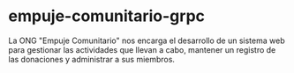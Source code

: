 # empuje-comunitario-grpc
La ONG "Empuje Comunitario" nos encarga el desarrollo de un sistema web para gestionar las actividades que llevan a cabo, mantener un registro de las donaciones y administrar a sus miembros. 
